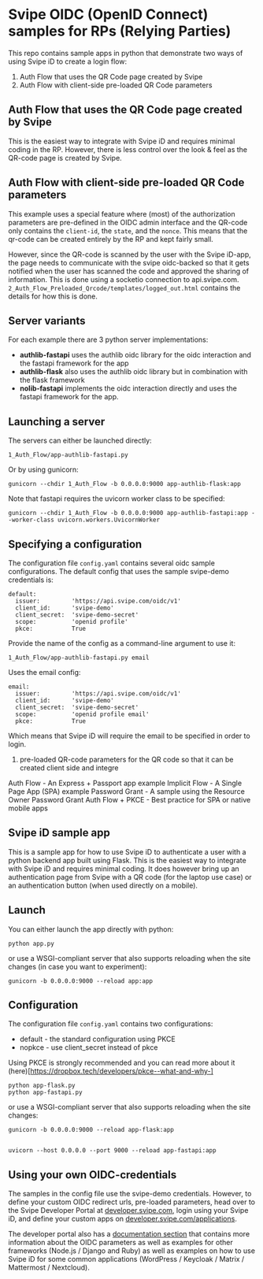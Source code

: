 # Svipe OIDC (OpenID Connect) samples for RPs (Relying Parties)

This repo contains sample apps in python that demonstrate two ways of using
Svipe iD to create a login flow:

1. Auth Flow that uses the QR Code page created by Svipe
2. Auth Flow with client-side pre-loaded QR Code parameters


## Auth Flow that uses the QR Code page created by Svipe

This is the easiest way to integrate with Svipe iD and requires minimal coding
in the RP. However, there is less control over the look & feel as the QR-code
page is created by Svipe.

## Auth Flow with client-side pre-loaded QR Code parameters

This example uses a special feature where (most) of the authorization parameters
are pre-defined in the OIDC admin interface and the QR-code only contains the
`client-id`, the `state`, and the `nonce`. This means that the qr-code can be
created entirely by the RP and kept fairly small.

However, since the QR-code is scanned by the user with the Svipe iD-app, the
page needs to communicate with the svipe oidc-backed so that it gets notified
when the user has scanned the code and approved the sharing of information. This
is done using a socketio connection to api.svipe.com.
`2_Auth_Flow_Preloaded_Qrcode/templates/logged_out.html` contains the details
for how this is done.


## Server variants

For each example there are 3 python server implementations:
* **authlib-fastapi** uses the authlib oidc library for the oidc interaction and the fastapi framework for the app
* **authlib-flask** also uses the authlib oidc library but in combination with the flask framework
* **nolib-fastapi** implements the oidc interaction directly and uses the fastapi framework for the app.

## Launching a server

The servers can either be launched directly:

    1_Auth_Flow/app-authlib-fastapi.py

Or by using gunicorn:

    gunicorn --chdir 1_Auth_Flow -b 0.0.0.0:9000 app-authlib-flask:app

Note that fastapi requires the uvicorn worker class to be specified:

    gunicorn --chdir 1_Auth_Flow -b 0.0.0.0:9000 app-authlib-fastapi:app --worker-class uvicorn.workers.UvicornWorker

## Specifying a configuration

The configuration file `config.yaml` contains several oidc sample
configurations. The default config that uses the sample svipe-demo credentials
is:

    default:
      issuer:         'https://api.svipe.com/oidc/v1'
      client_id:      'svipe-demo'
      client_secret:  'svipe-demo-secret'
      scope:          'openid profile'
      pkce:           True

Provide the name of the config as a command-line argument to use it:

    1_Auth_Flow/app-authlib-fastapi.py email

Uses the email config:

    email:
      issuer:         'https://api.svipe.com/oidc/v1'
      client_id:      'svipe-demo'
      client_secret:  'svipe-demo-secret'
      scope:          'openid profile email'
      pkce:           True

Which means that Svipe iD will require the email to be specified in order to
login.


1. pre-loaded QR-code parameters for the QR code so that it can be created client side and integre

Auth Flow - An Express + Passport app example
Implicit Flow - A Single Page App (SPA) example
Password Grant - A sample using the Resource Owner Password Grant
Auth Flow + PKCE - Best practice for SPA or native mobile apps


## Svipe iD sample app

This is a sample app for how to use Svipe iD to authenticate a user with a
python backend app built using Flask. This is the easiest way to integrate with
Svipe iD and requires minimal coding. It does however bring up an authentication
page from Svipe with a QR code (for the laptop use case) or an authentication
button (when used directly on a mobile).

## Launch

You can either launch the app directly with python:

    python app.py

or use a WSGI-compliant server that also supports reloading when the site
changes (in case you want to experiment):

    gunicorn -b 0.0.0.0:9000 --reload app:app

## Configuration

The configuration file `config.yaml` contains two configurations:

* default - the standard configuration using PKCE
* nopkce - use client_secret instead of pkce

Using PKCE is strongly recommended and you can read more about it
(here)[https://dropbox.tech/developers/pkce--what-and-why-]



    python app-flask.py
    python app-fastapi.py

or use a WSGI-compliant server that also supports reloading when the site
changes:

    gunicorn -b 0.0.0.0:9000 --reload app-flask:app


    uvicorn --host 0.0.0.0 --port 9000 --reload app-fastapi:app

## Using your own OIDC-credentials

The samples in the config file use the svipe-demo credentials. However, to
define your custom OIDC redirect urls, pre-loaded parameters, head over to the
Svipe Developer Portal at [developer.svipe.com](https://developer.svipe.com),
login using your Svipe iD, and define your custom apps on
[developer.svipe.com/applications](https://developer.svipe.com/applications).

The developer portal also has a [documentation
section](https://developer.svipe.com/documentation) that contains more
information about the OIDC parameters as well as examples for other frameworks
(Node.js / Django and Ruby) as well as examples on how to use Svipe iD for some
common applications (WordPress / Keycloak / Matrix / Mattermost / Nextcloud).
